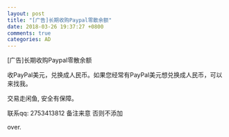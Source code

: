 ```yaml
---
layout: post
title: "[广告]长期收购Paypal零散余额"
date: 2018-03-26 19:37:27 +0800
comments: true
categories: AD
---
```


[广告]长期收购Paypal零散余额
<!-- more -->

收PayPal美元，兑换成人民币。如果您经常有PayPal美元想兑换成人民币，可以来找我。

交易走闲鱼, 安全有保障。

联系qq: 2753413812
备注来意 否则不添加

over.
